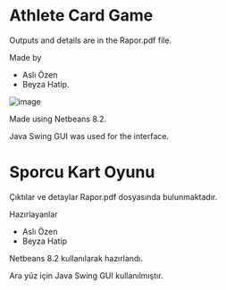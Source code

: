 # Athlete Card Game

Outputs and details are in the Rapor.pdf file.

Made by 
* Aslı Özen
* Beyza Hatip.

![image](https://user-images.githubusercontent.com/61664198/165384215-afd942c3-b2db-4027-bd89-f0bb6bfb5e6f.png)


Made using Netbeans 8.2.

Java Swing GUI was used for the interface.

# Sporcu Kart Oyunu

Çıktılar ve detaylar Rapor.pdf dosyasında bulunmaktadır.

Hazırlayanlar 
* Aslı Özen
* Beyza Hatip

Netbeans 8.2 kullanılarak hazırlandı.

Ara yüz için Java Swing GUI kullanılmıştır.
